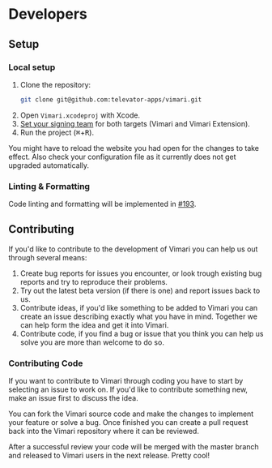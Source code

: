 # Developers

## Setup

### Local setup

1. Clone the repository:
   ```bash
   git clone git@github.com:televator-apps/vimari.git
   ```
2. Open `Vimari.xcodeproj` with Xcode.
3. [Set your signing team](https://help.apple.com/xcode/mac/current/#/dev23aab79b4) for both targets (Vimari and Vimari Extension).
4. Run the project (<kbd>⌘</kbd>+<kbd>R</kbd>).

You might have to reload the website you had open for the changes to take effect. Also check your configuration file as it currently does not get upgraded automatically.

### Linting & Formatting

Code linting and formatting will be implemented in [#193](https://github.com/televator-apps/vimari/pull/193).

## Contributing

If you'd like to contribute to the development of Vimari you can help us out through several means:

1. Create bug reports for issues you encounter, or look trough existing bug reports and try to reproduce their problems.
2. Try out the latest beta version (if there is one) and report issues back to us.
3. Contribute ideas, if you'd like something to be added to Vimari you can create an issue describing exactly what you have in mind. Together we can help form the idea and get it into Vimari.
4. Contribute code, if you find a bug or issue that you think you can help us solve you are more than welcome to do so.

### Contributing Code

If you want to contribute to Vimari through coding you have to start by selecting an issue to work on. If you'd like to contribute something new, make an issue first to discuss the idea.

You can fork the Vimari source code and make the changes to implement your feature or solve a bug. Once finished you can create a pull request back into the Vimari repository where it can be reviewed.

After a successful review your code will be merged with the master branch and released to Vimari users in the next release. Pretty cool!
